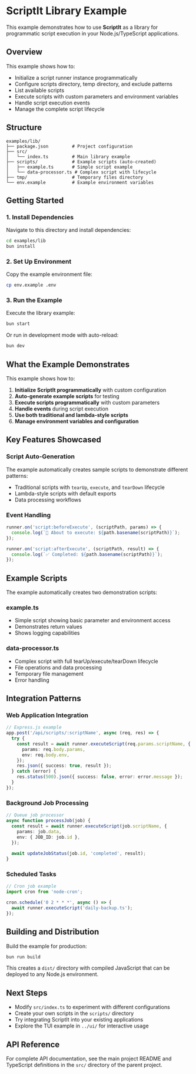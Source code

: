 # ScriptIt Library Example

This example demonstrates how to use **ScriptIt** as a library for programmatic script execution in your Node.js/TypeScript applications.

## Overview

This example shows how to:
- Initialize a script runner instance programmatically
- Configure scripts directory, temp directory, and exclude patterns
- List available scripts
- Execute scripts with custom parameters and environment variables
- Handle script execution events
- Manage the complete script lifecycle

## Structure

```
examples/lib/
├── package.json         # Project configuration
├── src/
│   └── index.ts         # Main library example
├── scripts/             # Example scripts (auto-created)
│   ├── example.ts       # Simple script example
│   └── data-processor.ts # Complex script with lifecycle
├── tmp/                 # Temporary files directory
└── env.example          # Example environment variables
```

## Getting Started

### 1. Install Dependencies

Navigate to this directory and install dependencies:
```bash
cd examples/lib
bun install
```

### 2. Set Up Environment

Copy the example environment file:
```bash
cp env.example .env
```

### 3. Run the Example

Execute the library example:
```bash
bun start
```

Or run in development mode with auto-reload:
```bash
bun dev
```

## What the Example Demonstrates

This example shows how to:

1. **Initialize ScriptIt programmatically** with custom configuration
2. **Auto-generate example scripts** for testing
3. **Execute scripts programmatically** with custom parameters
4. **Handle events** during script execution
5. **Use both traditional and lambda-style scripts**
6. **Manage environment variables and configuration**

## Key Features Showcased

### Script Auto-Generation
The example automatically creates sample scripts to demonstrate different patterns:
- Traditional scripts with `tearUp`, `execute`, and `tearDown` lifecycle
- Lambda-style scripts with default exports
- Data processing workflows

### Event Handling
```typescript
runner.on('script:beforeExecute', (scriptPath, params) => {
  console.log(`🔄 About to execute: ${path.basename(scriptPath)}`);
});

runner.on('script:afterExecute', (scriptPath, result) => {
  console.log(`✅ Completed: ${path.basename(scriptPath)}`);
});
```

## Example Scripts

The example automatically creates two demonstration scripts:

### example.ts
- Simple script showing basic parameter and environment access
- Demonstrates return values
- Shows logging capabilities

### data-processor.ts
- Complex script with full tearUp/execute/tearDown lifecycle
- File operations and data processing
- Temporary file management
- Error handling

## Integration Patterns

### Web Application Integration

```typescript
// Express.js example
app.post('/api/scripts/:scriptName', async (req, res) => {
  try {
    const result = await runner.executeScript(req.params.scriptName, {
      params: req.body.params,
      env: req.body.env,
    });
    res.json({ success: true, result });
  } catch (error) {
    res.status(500).json({ success: false, error: error.message });
  }
});
```

### Background Job Processing

```typescript
// Queue job processor
async function processJob(job) {
  const result = await runner.executeScript(job.scriptName, {
    params: job.data,
    env: { JOB_ID: job.id },
  });
  
  await updateJobStatus(job.id, 'completed', result);
}
```

### Scheduled Tasks

```typescript
// Cron job example
import cron from 'node-cron';

cron.schedule('0 2 * * *', async () => {
  await runner.executeScript('daily-backup.ts');
});
```

## Building and Distribution

Build the example for production:
```bash
bun run build
```

This creates a `dist/` directory with compiled JavaScript that can be deployed to any Node.js environment.

## Next Steps

- Modify `src/index.ts` to experiment with different configurations
- Create your own scripts in the `scripts/` directory
- Try integrating ScriptIt into your existing applications
- Explore the TUI example in `../ui/` for interactive usage

## API Reference

For complete API documentation, see the main project README and TypeScript definitions in the `src/` directory of the parent project. 